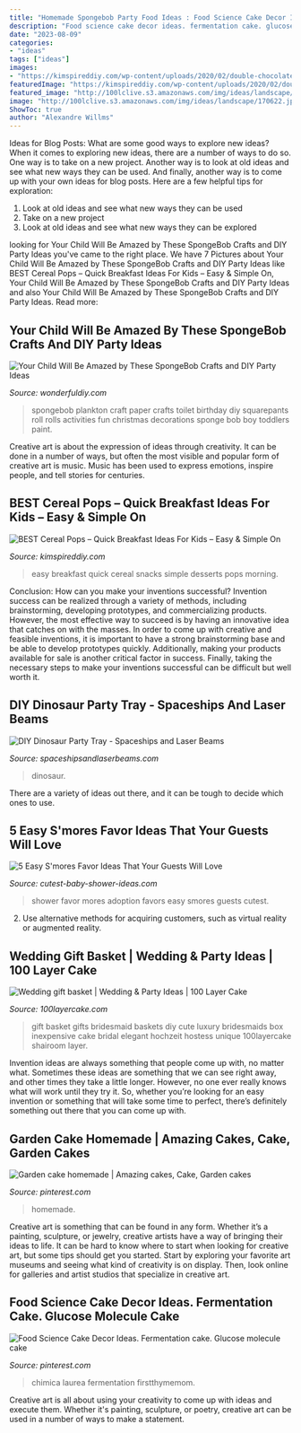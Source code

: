 ```yaml
---
title: "Homemade Spongebob Party Food Ideas : Food Science Cake Decor Ideas. Fermentation Cake. Glucose Molecule Cake"
description: "Food science cake decor ideas. fermentation cake. glucose molecule cake"
date: "2023-08-09"
categories:
- "ideas"
tags: ["ideas"]
images:
- "https://kimspireddiy.com/wp-content/uploads/2020/02/double-chocolate-cereal-pops-1-1.jpg"
featuredImage: "https://kimspireddiy.com/wp-content/uploads/2020/02/double-chocolate-cereal-pops-1-1.jpg"
featured_image: "http://100lclive.s3.amazonaws.com/img/ideas/landscape/170622.jpg"
image: "http://100lclive.s3.amazonaws.com/img/ideas/landscape/170622.jpg"
ShowToc: true
author: "Alexandre Willms"
---
```



Ideas for Blog Posts: What are some good ways to explore new ideas?
When it comes to exploring new ideas, there are a number of ways to do so. One way is to take on a new project. Another way is to look at old ideas and see what new ways they can be used. And finally, another way is to come up with your own ideas for blog posts. Here are a few helpful tips for exploration: 
1. Look at old ideas and see what new ways they can be used
2. Take on a new project
3. Look at old ideas and see what new ways they can be explored  
	

		
looking for Your Child Will Be Amazed by These SpongeBob Crafts and DIY Party Ideas you've came to the right place. We have 7 Pictures about Your Child Will Be Amazed by These SpongeBob Crafts and DIY Party Ideas like BEST Cereal Pops – Quick Breakfast Ideas For Kids – Easy &amp; Simple On, Your Child Will Be Amazed by These SpongeBob Crafts and DIY Party Ideas and also Your Child Will Be Amazed by These SpongeBob Crafts and DIY Party Ideas. Read more:
		
    
## Your Child Will Be Amazed By These SpongeBob Crafts And DIY Party Ideas

<img loading=lazy src="http://cdn.wonderfuldiy.com/wp-content/uploads/2016/02/plankton-toilet-paper-craft.jpg" onerror="this.onerror=null;this.src='https://tse1.mm.bing.net/th?id=OIP.kw4eNeNsy9Y1fwwvl7KSVQHaJ4&amp;pid=15.1';" alt="Your Child Will Be Amazed by These SpongeBob Crafts and DIY Party Ideas">

_Source: wonderfuldiy.com_

>spongebob plankton craft paper crafts toilet birthday diy squarepants roll rolls activities fun christmas decorations sponge bob boy toddlers paint. 

	

Creative art is about the expression of ideas through creativity. It can be done in a number of ways, but often the most visible and popular form of creative art is music. Music has been used to express emotions, inspire people, and tell stories for centuries.

    
## BEST Cereal Pops – Quick Breakfast Ideas For Kids – Easy &amp; Simple On

<img loading=lazy src="https://kimspireddiy.com/wp-content/uploads/2020/02/double-chocolate-cereal-pops-1-1.jpg" onerror="this.onerror=null;this.src='https://tse4.mm.bing.net/th?id=OIP.CkwNuIOzkgzK7nZHdJzCIwHaLH&amp;pid=15.1';" alt="BEST Cereal Pops – Quick Breakfast Ideas For Kids – Easy &amp; Simple On">

_Source: kimspireddiy.com_

>easy breakfast quick cereal snacks simple desserts pops morning. 

	

Conclusion: How can you make your inventions successful?
Invention success can be realized through a variety of methods, including brainstorming, developing prototypes, and commercializing products. However, the most effective way to succeed is by having an innovative idea that catches on with the masses. In order to come up with creative and feasible inventions, it is important to have a strong brainstorming base and be able to develop prototypes quickly. Additionally, making your products available for sale is another critical factor in success. Finally, taking the necessary steps to make your inventions successful can be difficult but well worth it.

    
## DIY Dinosaur Party Tray - Spaceships And Laser Beams

<img loading=lazy src="https://spaceshipsandlaserbeams.com/wp-content/uploads/2015/09/diy-dinosaur-party-ideas-tray-54.jpg" onerror="this.onerror=null;this.src='https://tse4.mm.bing.net/th?id=OIP.y598M2WpvLMPU1EZHjrcTgHaKl&amp;pid=15.1';" alt="DIY Dinosaur Party Tray - Spaceships and Laser Beams">

_Source: spaceshipsandlaserbeams.com_

>dinosaur. 

	

There are a variety of ideas out there, and it can be tough to decide which ones to use.

    
## 5 Easy S&#039;mores Favor Ideas That Your Guests Will Love

<img loading=lazy src="http://www.cutest-baby-shower-ideas.com/images/smorefavorideas.jpg" onerror="this.onerror=null;this.src='https://tse2.mm.bing.net/th?id=OIP.tpjfFVCEv_hUk1uoXtVbTgHaNI&amp;pid=15.1';" alt="5 Easy S&#039;mores Favor Ideas That Your Guests Will Love">

_Source: cutest-baby-shower-ideas.com_

>shower favor mores adoption favors easy smores guests cutest. 

	

2. Use alternative methods for acquiring customers, such as virtual reality or augmented reality.

    
## Wedding Gift Basket | Wedding &amp; Party Ideas | 100 Layer Cake

<img loading=lazy src="http://100lclive.s3.amazonaws.com/img/ideas/landscape/170622.jpg" onerror="this.onerror=null;this.src='https://tse3.mm.bing.net/th?id=OIP.a1DXckMEVPdRevjIZwhf3AHaJ3&amp;pid=15.1';" alt="Wedding gift basket | Wedding &amp; Party Ideas | 100 Layer Cake">

_Source: 100layercake.com_

>gift basket gifts bridesmaid baskets diy cute luxury bridesmaids box inexpensive cake bridal elegant hochzeit hostess unique 100layercake shairoom layer. 

	

Invention ideas are always something that people come up with, no matter what. Sometimes these ideas are something that we can see right away, and other times they take a little longer. However, no one ever really knows what will work until they try it. So, whether you’re looking for an easy invention or something that will take some time to perfect, there’s definitely something out there that you can come up with.

    
## Garden Cake Homemade | Amazing Cakes, Cake, Garden Cakes

<img loading=lazy src="https://i.pinimg.com/736x/1e/a9/dd/1ea9dde0f6ed384d91c2c45720c4908b.jpg" onerror="this.onerror=null;this.src='https://tse3.mm.bing.net/th?id=OIP.Uyiv5PzLLFdYNqs2nZ5tGwHaNK&amp;pid=15.1';" alt="Garden cake homemade | Amazing cakes, Cake, Garden cakes">

_Source: pinterest.com_

>homemade. 

	

Creative art is something that can be found in any form. Whether it’s a painting, sculpture, or jewelry, creative artists have a way of bringing their ideas to life. It can be hard to know where to start when looking for creative art, but some tips should get you started. Start by exploring your favorite art museums and seeing what kind of creativity is on display. Then, look online for galleries and artist studios that specialize in creative art.

    
## Food Science Cake Decor Ideas. Fermentation Cake. Glucose Molecule Cake

<img loading=lazy src="https://i.pinimg.com/736x/b1/b0/41/b1b041322280dd07ee118b3fb64289f6.jpg" onerror="this.onerror=null;this.src='https://tse2.mm.bing.net/th?id=OIP.c0HoiOUKID2iJNZkfoS2XgHaLG&amp;pid=15.1';" alt="Food Science Cake Decor Ideas. Fermentation cake. Glucose molecule cake">

_Source: pinterest.com_

>chimica laurea fermentation firstthymemom. 

	

Creative art is all about using your creativity to come up with ideas and execute them. Whether it's painting, sculpture, or poetry, creative art can be used in a number of ways to make a statement.

